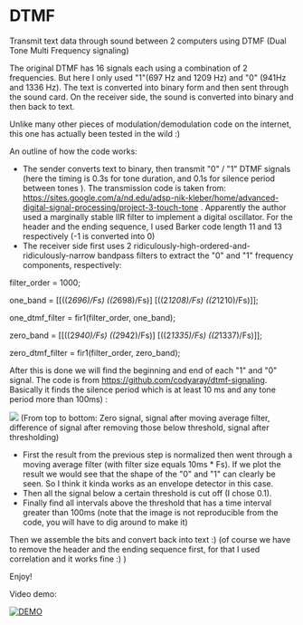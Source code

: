 # DTMF
Transmit text data through sound between 2 computers using DTMF (Dual Tone Multi Frequency signaling)

The original DTMF has 16 signals each using a combination of 2 frequencies. But here I only used "1"(697 Hz and 1209 Hz) and "0" (941Hz and 1336 Hz). The text is converted into binary form and then sent through the sound card. On the receiver side, the sound is converted into binary and then back to text.

Unlike many other pieces of modulation/demodulation code on the internet, this one has actually been tested in the wild :)

An outline of how the code works:
- The sender converts text to binary, then transmit "0" / "1" DTMF signals (here the timing is 0.3s for tone duration, and 0.1s for silence period between tones ). The transmission code is taken from: https://sites.google.com/a/nd.edu/adsp-nik-kleber/home/advanced-digital-signal-processing/project-3-touch-tone . Apparently the author used a marginally stable IIR filter to implement a digital oscillator. For the header and the ending sequence, I used Barker code length 11 and 13 respectively (-1 is converted into 0)
- The receiver side first uses 2 ridiculously-high-ordered-and-ridiculously-narrow bandpass filters to extract the "0" and "1" frequency components, respectively:

filter_order = 1000;

one_band = [[((2*696)/Fs) ((2*698)/Fs)] [((2*1208)/Fs) ((2*1210)/Fs)]];

one_dtmf_filter = fir1(filter_order, one_band);

zero_band = [[((2*940)/Fs) ((2*942)/Fs)] [((2*1335)/Fs) ((2*1337)/Fs)]];

zero_dtmf_filter = fir1(filter_order, zero_band);

After this is done we will find the beginning and end of each "1" and "0" signal. The code is from https://github.com/codyaray/dtmf-signaling. Basically it finds the silence period which is at least 10 ms and any tone period more than 100ms) :

![](https://user-images.githubusercontent.com/20016033/34468682-cf381b6e-ef40-11e7-924f-c2539cbfe28d.PNG?raw=true "")
(From top to bottom: Zero signal, signal after moving average filter, difference of signal after removing those below threshold, signal after thresholding)
- First the result from the previous step is normalized then went through a moving average filter (with filter size equals 10ms * Fs). If we plot the result we would see that the shape of the "0" and "1" can clearly be seen. So I think it kinda works as an envelope detector in this case.
- Then all the signal below a certain threshold is cut off (I chose 0.1). 
- Finally find all intervals above the threshold that has a time interval greater than 100ms
(note that the image is not reproducible from the code, you will have to dig around to make it)


Then we assemble the bits and convert back into text :) (of course we have to remove the header and the ending sequence first, for that I used correlation and it works fine :) )

Enjoy! 

Video demo: 

[![DEMO ](https://user-images.githubusercontent.com/20016033/34468760-57425190-ef42-11e7-9024-8c18dfbe21b2.PNG)](https://www.youtube.com/watch?v=vwQVmNnWa4s "DEMO")


